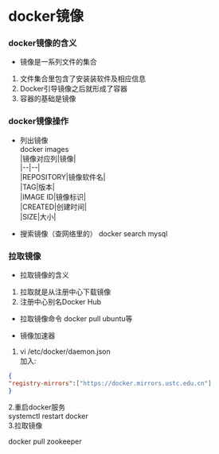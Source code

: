 # docker镜像
### docker镜像的含义
* 镜像是一系列文件的集合  
1. 文件集合里包含了安装装软件及相应信息
2. Docker引导镜像之后就形成了容器
3. 容器的基础是镜像
### docker镜像操作
* 列出镜像  
 docker images  
|镜像对应列|镜像|  
|--|--|  
|REPOSITORY|镜像软件名|  
|TAG|版本|  
|IMAGE ID|镜像标识|  
|CREATED|创建时间|  
|SIZE|大小|  

* 搜索镜像（查网络里的）
docker search mysql

### 拉取镜像
* 拉取镜像的含义
1. 拉取就是从注册中心下载镜像
2. 注册中心别名Docker Hub

* 拉取镜像命令
docker pull ubuntu等 

* 镜像加速器 
1. vi /etc/docker/daemon.json  
加入:
```json
{
"registry-mirrors":["https://docker.mirrors.ustc.edu.cn"]
}
```
2.重启docker服务  
systemctl restart docker  
3.拉取镜像

docker pull zookeeper



